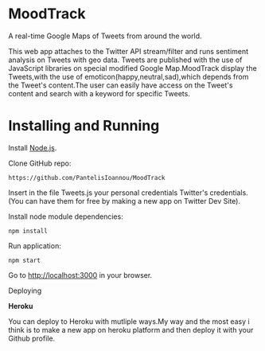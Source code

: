 # MoodTrack

A real-time Google Maps of Tweets from around the world.

This web app attaches to the Twitter API stream/filter and runs sentiment analysis on Tweets with geo data.
Tweets are published with the use of JavaScript libraries on special modified Google Map.MoodTrack display the Tweets,with the use of emoticon(happy,neutral,sad),which depends from the Tweet's content.The user can easily have access on the Tweet's content and search with a keyword for specific Tweets.

# Installing and Running

Install [Node.js](http://nodejs.org/).

Clone GitHub repo:

```
https://github.com/PantelisIoannou/MoodTrack
```
Insert in the file Tweets.js your personal credentials Twitter's credentials.(You can have them for free by making a new app on Twitter Dev Site).

Install node module dependencies:

```
npm install
```

Run application:

```
npm start
```
Go to [http://localhost:3000](http://localhost:3000) in your browser.

Deploying

**Heroku**

You can deploy to Heroku with mutliple ways.My way and the most easy i think is to make a new app on heroku platform and then deploy it with your Github profile.


